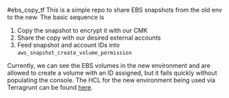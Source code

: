 #ebs_copy_tf
This is a simple repo to share EBS snapshots from the old env to the new.  The basic sequence is
1. Copy the snapshot to encrypt it with our CMK
2. Share the copy with our desired external accounts
3. Feed snapshot and account IDs into `aws_snapshot_create_volume_permission` 

Currently, we can see the EBS volumes in the new environment and are allowed to create a volume with an ID assigned, but it fails quickly without populating the console.  The HCL for the new environment being used via Terragrunt can be found [here](https://github.com/KPInfr/terraform-aws-kp-storage/tree/polybucket_Fsx/modules/ebs_snapshot_volumizer).